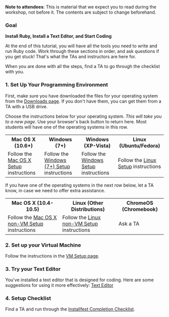 <div class="alert alert-info">
<strong>Note to attendees</strong>: This is material that we expect you to read during the workshop, not before it. The contents are subject to change beforehand.
</div>

### Goal

**Install Ruby, Install a Text Editor, and Start Coding**

At the end of this tutorial, you will have all the tools you need to write and
run Ruby code. Work through these sections in order, and ask questions if you
get stuck! That's what the TAs and instructors are here for.

When you are done with all the steps, find a TA to go through the
checklist with you.

### 1. Set Up Your Programming Environment

First, make sure you have downloaded the files for your operating system from
the <a href="/downloads">Downloads page</a>. If you don't have them, you can get them
from a TA with a USB drive.

Choose the instructions below for your operating system. _This will take you to
a new page_. Use your browser's back button to return here. Most students will
have one of the operating systems in this row.

<table class="downloads-files">
  <tr>
    <th>Mac OS X (10.6+)</th>
    <th>Windows (7+)</th>
    <th>Windows (XP-Vista)</th>
    <th>Linux (Ubuntu/Fedora)</th>
  </tr>
  <tr>
    <td>Follow the <a href="/installfest/osx">Mac OS X Setup</a> instructions</td>
    <td>Follow the <a href="/installfest/windows_7">Windows (7+) Setup</a> instructions</td>
    <td>Follow the <a href="/installfest/windows_xp">Windows Setup</a> instructions</td>
    <td>Follow the <a href="/installfest/linux">Linux Setup</a> instructions</td>
  </tr>
</table>

If you have one of the operating systems in the next row below, let a TA know,
in case we need to offer extra assistance.

<table class="downloads-files">
<tr>
  <th>Mac OS X (10.4-10.5)</th>
  <th>Linux (Other Distributions)</th>
  <th>ChromeOS (Chromebook)</th>
</tr>
<tr>
  <td>Follow the <a href="/installfest/osx_novm">Mac OS X non-VM Setup</a> instructions</td>
  <td>Follow the <a href="/installfest/linux_novm">Linux non-VM Setup</a> instructions</td>
  <td>Ask a TA</a>
</tr>
</table>

### 2. Set up your Virtual Machine

Follow the instructions in the [VM Setup page](set_up_virtual_machine).

### 3. Try your Text Editor

You've installed a text editor that is designed for coding. Here are some
suggestions for using it more effectively: [Text Editor](install_a_text_editor)

### 4. Setup Checklist

Find a TA and run through the
[Installfest Completion Checklist](checklist).
